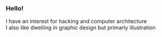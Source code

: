 ### Hello!

I have an interest for hacking and computer architecture<br />
I also like dwelling in graphic design but primarly illustration

